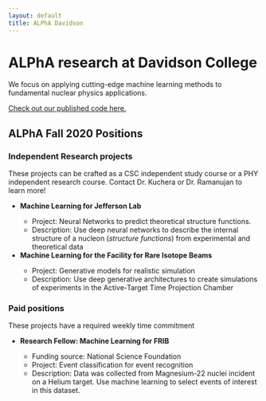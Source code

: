 ```yaml
---
layout: default
title: ALPhA Davidson
---
```


# ALPhA research at Davidson College
<!-- <div class="blurb">-->
  <p>We focus on applying cutting-edge machine learning methods to 
fundamental nuclear physics applications.</p>
<p><a href="https://github.com/alpha-davidson">Check out our published code here.</a></p>
  <h2> ALPhA Fall 2020 Positions </h2>
  <h3> Independent Research projects</h3>
  <p>These projects can be crafted as a CSC independent study course or a PHY independent research course. Contact Dr. Kuchera or Dr. Ramanujan to learn more!</p>
  <ul>
  <li><b>Machine Learning for Jefferson Lab</b></li>
        <ul>
      <li>Project: Neural Networks to predict theoretical structure functions.</li>
      <li>Description: Use deep neural networks to describe the 
        internal structure of a nucleon (<em>structure functions</em>) from experimental and theoretical data</li>
     </ul>
    <li><b>Machine Learning for the Facility for Rare Isotope Beams</b></li>
        <ul>
      <li>Project: Generative models for realistic simulation</li>
      <li>Description: Use deep generative architectures to create simulations of experiments in the Active-Target Time Projection Chamber</li>
     </ul>
  </ul>
  
  <h3> Paid positions</h3>
  <p>These projects have a required weekly time commitment</p>
  <ul>
  

 <li><b>Research Fellow: Machine Learning for FRIB</b></li>
        <ul>
      <li>Funding source: National Science Foundation</li> 
      <li>Project: Event classification for event recognition</li>
      <li>Description: Data was collected from Magnesium-22 nuclei incident on a Helium target. Use machine learning to select events of interest in this dataset.</li>
     </ul>
  </ul>   
     
  <!--  <li><b>Summer Research Fellow: Machine Learning for the Facility for Rare Isotope Beams</b></li>
     <ul>
      <li>Funding source: Davidson College</li> 
      <li>Project: Reinforcement learning for automatic beam tuning</li>
      <li>Description: Develop a proof of concept of using reinforcement learning for automatic beam tuning
        of hundreds of magnetic elements in the beam line at the new Facility for Rare Isotope Beams</li>
     </ul>
    <li><em>Summer Research Fellow: Machine Learning for Jefferson Lab</em>
    <ul>
      <li>Funding source: Center for Nuclear Femtography</li> 
      <li>Project: Neural Networks for inverse mapping</li>
      <li>Description: Use autoencoders and mixture density networks to map experimental nuclear physics data (<em>cross sections</em>) 
        to theoretical parameters in Quantum Chromodynamics </li>
     </ul>
    </li>
        <li><em>Summer Web Developer: Machine Learning for Jefferson Lab</em>
    <ul>
      <li>Funding source: Center for Nuclear Femtography</li> 
      <li>Project: Heroku Web Application for ML models</li>
      <li>Description: Build interactive capabilities into a Heroku web app that allows users (theoretical nuclear physicists) to 
      interact with trained machine learning models to explore interesting phenomena of fundamental nuclear physics.</li>
     </ul>
    </li>
  </ul>-->
 
<!--</div><!-- /.blurb --> 
